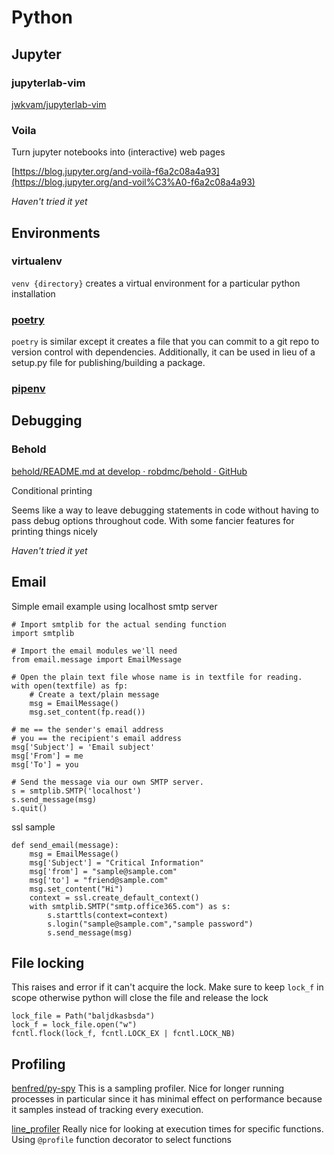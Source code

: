 # Python
## Jupyter 

### jupyterlab-vim

[jwkvam/jupyterlab-vim](https://github.com/jwkvam/jupyterlab-vim)

### Voila

Turn jupyter notebooks into (interactive) web pages

[https://blog.jupyter.org/and-voilà-f6a2c08a4a93](https://blog.jupyter.org/and-voil%C3%A0-f6a2c08a4a93)

_Haven't tried it yet_

## Environments
### virtualenv

`venv {directory}` creates a virtual environment for a particular python installation 

### [poetry](https://python-poetry.org)

`poetry` is similar except it creates a file that you can commit to a git repo to version control with dependencies. Additionally, it can be used in lieu of a setup.py file for publishing/building a package.

### [pipenv](https://pipenv.kennethreitz.org)

## Debugging

### Behold

[behold/README.md at develop · robdmc/behold · GitHub](https://github.com/robdmc/behold/blob/develop/README.md)

Conditional printing

Seems like a way to leave debugging statements in code without having to pass debug options throughout code. With some fancier features for printing things nicely

_Haven't tried it yet_

## Email

Simple email example using localhost smtp server

    # Import smtplib for the actual sending function
    import smtplib
    
    # Import the email modules we'll need
    from email.message import EmailMessage
    
    # Open the plain text file whose name is in textfile for reading.
    with open(textfile) as fp:
        # Create a text/plain message
        msg = EmailMessage()
        msg.set_content(fp.read())
    
    # me == the sender's email address
    # you == the recipient's email address
    msg['Subject'] = 'Email subject'
    msg['From'] = me
    msg['To'] = you
    
    # Send the message via our own SMTP server.
    s = smtplib.SMTP('localhost')
    s.send_message(msg)
    s.quit()

ssl sample

    def send_email(message):
        msg = EmailMessage()
        msg['Subject'] = "Critical Information"
        msg['from'] = "sample@sample.com"
        msg['to'] = "friend@sample.com"
        msg.set_content("Hi")
        context = ssl.create_default_context()
        with smtplib.SMTP("smtp.office365.com") as s:
            s.starttls(context=context)
            s.login("sample@sample.com","sample password")
            s.send_message(msg)

## File locking

This raises and error if it can't acquire the lock. Make sure to keep `lock_f` in scope otherwise python will close the file and release the lock

    lock_file = Path("baljdkasbsda")
    lock_f = lock_file.open("w")
    fcntl.flock(lock_f, fcntl.LOCK_EX | fcntl.LOCK_NB)

## Profiling

[benfred/py-spy](https://github.com/benfred/py-spy) 
This is a sampling profiler. Nice for longer running processes in particular since it has minimal effect on performance because it samples instead of tracking every execution. 

[line_profiler](https://github.com/rkern/line_profiler)
Really nice for looking at execution times for specific functions. Using `@profile` function decorator to select functions 
